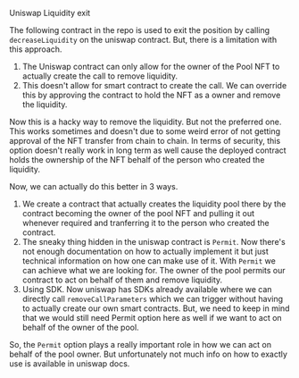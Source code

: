 Uniswap Liquidity exit

The following contract in the repo is used to exit the position by calling `decreaseLiquidity` on the uniswap contract.
But, there is a limitation with this approach.

1. The Uniswap contract can only allow for the owner of the Pool NFT to actually create the call to remove liquidity.
2. This doesn't allow for smart contract to create the call. We can override this by approving the contract to hold the NFT as a owner and remove the liquidity.

Now this is a hacky way to remove the liquidity. But not the preferred one. This works sometimes and doesn't due to some weird error of not getting approval of the NFT transfer from chain to chain. In terms of security, this option doesn't really work in long term as well cause the deployed contract holds the ownership of the NFT behalf of the person who created the liquidity.

Now, we can actually do this better in 3 ways.

1. We create a contract that actually creates the liquidity pool there by the contract becoming the owner of the pool NFT and pulling it out whenever required and tranferring it to the person who created the contract.
2. The sneaky thing hidden in the uniswap contract is `Permit`. Now there's not enough documentation on how to actually implement it but just technical information on how one can make use of it. With `Permit` we can achieve what we are looking for. The owner of the pool permits our contract to act on behalf of them and remove liquidity.
3. Using SDK. Now uniswap has SDKs already available where we can directly call `removeCallParameters` which we can trigger without having to actually create our own smart contracts. But, we need to keep in mind that we would still need Permit option here as well if we want to act on behalf of the owner of the pool.

So, the `Permit` option plays a really important role in how we can act on behalf of the pool owner. But unfortunately not much info on how to exactly use is available in uniswap docs.
